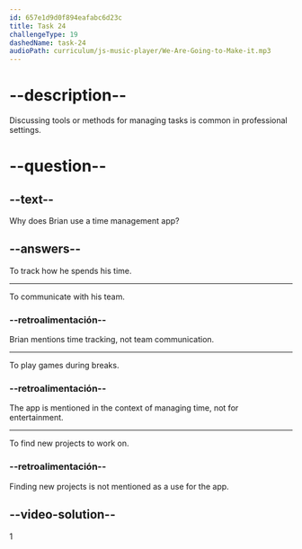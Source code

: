 ```yaml
---
id: 657e1d9d0f894eafabc6d23c
title: Task 24
challengeType: 19
dashedName: task-24
audioPath: curriculum/js-music-player/We-Are-Going-to-Make-it.mp3
---
```


<!-- (audio) Tom: Your routine is really well-organized. How do you manage your time?
Brian: I use this time management app to track how I spend my time. -->

# --description--

Discussing tools or methods for managing tasks is common in professional settings.

# --question--

## --text--

Why does Brian use a time management app?

## --answers--

To track how he spends his time.

---

To communicate with his team.

### --retroalimentación--

Brian mentions time tracking, not team communication.

---

To play games during breaks.

### --retroalimentación--

The app is mentioned in the context of managing time, not for entertainment.

---

To find new projects to work on.

### --retroalimentación--

Finding new projects is not mentioned as a use for the app.

## --video-solution--

1
